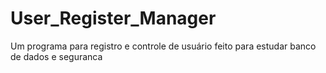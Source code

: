 # User_Register_Manager
Um programa para registro e controle de usuário feito para estudar banco de dados e seguranca
